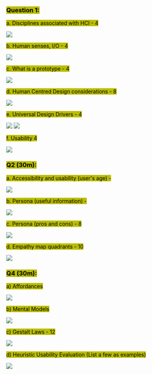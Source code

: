### <mark style="background: #BABD00;">Question 1:</mark>

<mark style="background: #BABD00;">a. Disciplines associated with HCI - 4</mark>

![](https://i.imgur.com/TDKVjlq.png)



<mark style="background: #BABD00;">b. Human senses, I/O - 4</mark>

![](https://i.imgur.com/hHozDVS.png)


<mark style="background: #BABD00;">c. What is a prototype - 4</mark>

![](https://i.imgur.com/SC3uv5a.png)

<mark style="background: #BABD00;">d. Human Centred Design considerations - 8</mark>

![](https://i.imgur.com/1M9ew1E.png)


<mark style="background: #BABD00;">e. Universal Design Drivers - 4 </mark>

![](https://i.imgur.com/iW2GqQC.png)
![](https://i.imgur.com/EAVPiiK.png)

<mark style="background: #BABD00;">f. Usability 4</mark>

![](https://i.imgur.com/QScuizp.png)

### <mark style="background: #BABD00;">Q2 (30m):</mark>

<mark style="background: #BABD00;">a. Accessibility and usability (user's age) - </mark>

![](https://i.imgur.com/5UvlJuS.png)


<mark style="background: #BABD00;">b. Persona (useful information) -</mark>

![](https://i.imgur.com/89Q8Tlv.png)


<mark style="background: #BABD00;">c. Persona (pros and cons) - 8</mark>

![](https://i.imgur.com/ivAngbv.png)


<mark style="background: #BABD00;">d. Empathy map quadrants - 10</mark>

![](https://i.imgur.com/3ZN1VG8.png)


### <mark style="background: #BABD00;">Q4 (30m):</mark>

<mark style="background: #BABD00;">a) Affordances</mark>

![](https://i.imgur.com/mzibEZh.png)


<mark style="background: #BABD00;">b) Mental Models</mark>

![](https://i.imgur.com/ui4Z76H.png)

<mark style="background: #BABD00;">c) Gestalt Laws - 12</mark>

![](https://i.imgur.com/WhtyDl0.png)

<mark style="background: #BABD00;">d) Heuristic Usability Evaluation (List a few as examples)</mark>

![](https://i.imgur.com/lOyxT34.png)
